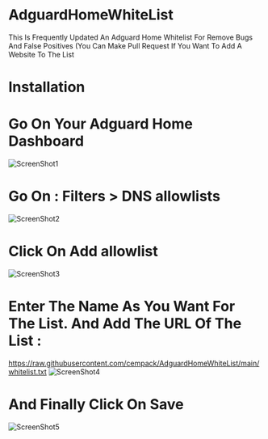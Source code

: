 # AdguardHomeWhiteList
This Is Frequently Updated An Adguard Home Whitelist For Remove Bugs And False Positives
(You Can Make Pull Request If You Want To Add A Website To The List

# Installation

# Go On Your Adguard Home Dashboard
![ScreenShot1](https://user-images.githubusercontent.com/73651345/148693179-341f9ccf-57dc-4008-96c4-039620cfaf99.jpeg)
# Go On : Filters > DNS allowlists
![ScreenShot2](https://user-images.githubusercontent.com/73651345/148693351-00cfcf7f-fb04-4dc8-ac9f-90b2d575cafb.jpeg)
# Click On Add allowlist
![ScreenShot3](https://user-images.githubusercontent.com/73651345/148693365-ff765e23-47f6-4300-9e12-dd88ca19e4c7.jpeg)
# Enter The Name As You Want For The List. And Add The URL Of The List : 
https://raw.githubusercontent.com/cempack/AdguardHomeWhiteList/main/whitelist.txt
![ScreenShot4](https://user-images.githubusercontent.com/73651345/148693486-5bd57f76-af35-4ad2-8dc0-f3021614987a.jpeg)
# And Finally Click On Save
![ScreenShot5](https://user-images.githubusercontent.com/73651345/148693523-48cb6812-14bf-48c3-840b-03523b5d37a8.jpeg)
